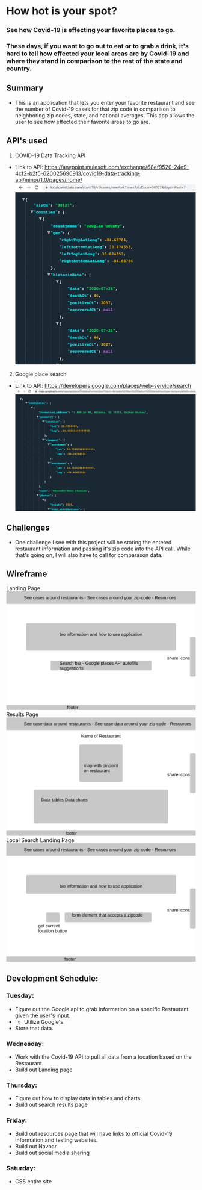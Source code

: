 # How hot is your spot? 
### See how Covid-19 is effecting your favorite places to go.
### These days, if you want to go out to eat or to grab a drink, it's hard to tell how effected your local areas are by Covid-19 and where they stand in comparison to the rest of the state and country.

## Summary
- This is an application that lets you enter your favorite restaurant and see the number of Covid-19 cases for that zip code in comparison to neighboring zip codes, state, and national averages. This app allows the user to see how effected their favorite areas to go are.

## API's used
1. COVID-19 Data Tracking API
- Link to API: https://anypoint.mulesoft.com/exchange/68ef9520-24e9-4cf2-b2f5-620025690913/covid19-data-tracking-api/minor/1.0/pages/home/
![alt text](./Wireframe/covid-19-api.png)
2. Google place search
- Link to API: https://developers.google.com/places/web-service/search
![alt text](./Wireframe/google-places-api.png)


## Challenges 
- One challenge I see with this project will be storing the entered restaurant information and passing it's zip code into the API call. While that's going on, I will also have to call for comparason data.

## Wireframe
Landing Page
![alt text](./Wireframe/LandingPage.svg)
Results Page
![alt text](./Wireframe/SearchResultPage.svg)
Local Search Landing Page
![alt text](./Wireframe/LocalLandingPage.svg)


## Development Schedule:
### Tuesday:
- FIgure out the Google api to grab information on a specific Restaurant given the user's input. 
- - Utilize Google's 
- Store that data.
### Wednesday:
- Work with the Covid-19 API to pull all data from a location based on the Restaurant.
- Build out Landing page
### Thursday: 
- Figure out how to display data in tables and charts
- Build out search results page
### Friday:
- Build out resources page that will have links to official Covid-19 information and testing websites.
- Build out Navbar
- Build out social media sharing 
### Saturday: 
- CSS entire site

